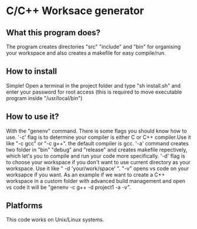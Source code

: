 # C/C++ Worksace generator

## What this program does?
The program creates directories "src" "include" and "bin" for organising your workspace and also creates a makefile for easy compile/run.

## How to install
Simple! Open a terminal in the project folder and type "sh install.sh" and enter your password for root access (this is required to move executable program inside "/usr/local/bin")

## How to use it?
With the "genenv" command. There is some flags you should know how to use. '-c' flag is to determine your compiler is either C or C++ compiler.Use it like "-c gcc" or "-c g++". the default compiler is gcc.
'-a' command creates two folder in "bin" "debug" and "release" and creates makefile repectively, which let's you to compile and run your code more specifically. '-d' flag is to choose your workspace if you don't want to use current directory as your workspace. Use it like " -d 'your/work/space' ". "-v" opens vs code on your worksapce if you want. As an example if we want to create a C++ workspace in a custom folder with advanced build management and open vs code it will be "genenv -c g++ -d project1 -a -v".

## Platforms
This code works on Unix/Linux systems.
